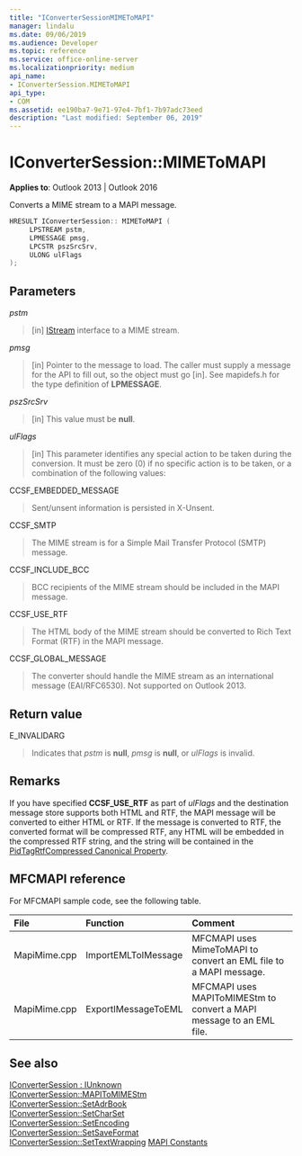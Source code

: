 ```yaml
---
title: "IConverterSessionMIMEToMAPI" 
manager: lindalu
ms.date: 09/06/2019
ms.audience: Developer
ms.topic: reference
ms.service: office-online-server
ms.localizationpriority: medium
api_name:
- IConverterSession.MIMEToMAPI
api_type:
- COM
ms.assetid: ee190ba7-9e71-97e4-7bf1-7b97adc73eed
description: "Last modified: September 06, 2019"
---
```


# IConverterSession::MIMEToMAPI

**Applies to**: Outlook 2013 | Outlook 2016

Converts a MIME stream to a MAPI message.

```cpp
HRESULT IConverterSession:: MIMEToMAPI ( 
     LPSTREAM pstm, 
     LPMESSAGE pmsg, 
     LPCSTR pszSrcSrv, 
     ULONG ulFlags 
);
```

## Parameters

 _pstm_

> [in] [IStream](https://msdn.microsoft.com/library/aa380034%28VS.85%29.aspx) interface to a MIME stream.

 _pmsg_

> [in] Pointer to the message to load. The caller must supply a message for the API to fill out, so the object must go [in]. See mapidefs.h for the type definition of **LPMESSAGE**.

 _pszSrcSrv_

> [in] This value must be **null**.

 _ulFlags_

> [in] This parameter identifies any special action to be taken during the conversion. It must be zero (0) if no specific action is to be taken, or a combination of the following values:

CCSF_EMBEDDED_MESSAGE

> Sent/unsent information is persisted in X-Unsent.

CCSF_SMTP

> The MIME stream is for a Simple Mail Transfer Protocol (SMTP) message.

CCSF_INCLUDE_BCC

> BCC recipients of the MIME stream should be included in the MAPI message.

CCSF_USE_RTF

> The HTML body of the MIME stream should be converted to Rich Text Format (RTF) in the MAPI message.

CCSF_GLOBAL_MESSAGE
> The converter should handle the MIME stream as an international message (EAI/RFC6530). Not supported on Outlook 2013.

## Return value

E_INVALIDARG

> Indicates that _pstm_ is **null**, _pmsg_ is **null**, or _ulFlags_ is invalid.

## Remarks

If you have specified **CCSF_USE_RTF** as part of _ulFlags_ and the destination message store supports both HTML and RTF, the MAPI message will be converted to either HTML or RTF. If the message is converted to RTF, the converted format will be compressed RTF, any HTML will be embedded in the compressed RTF string, and the string will be contained in the [PidTagRtfCompressed Canonical Property](pidtagrtfcompressed-canonical-property.md).

## MFCMAPI reference

For MFCMAPI sample code, see the following table.

|**File**|**Function**|**Comment**|
|:-----|:-----|:-----|
|MapiMime.cpp  <br/> |ImportEMLToIMessage  <br/> |MFCMAPI uses MimeToMAPI to convert an EML file to a MAPI message. |
|MapiMime.cpp  <br/> |ExportIMessageToEML  <br/> |MFCMAPI uses MAPIToMIMEStm to convert a MAPI message to an EML file. |

## See also

[IConverterSession : IUnknown](iconvertersessioniunknown.md)  
[IConverterSession::MAPIToMIMEStm](iconvertersession-mapitomimestm.md)  
[IConverterSession::SetAdrBook](iconvertersession-setadrbook.md)  
[IConverterSession::SetCharSet](iconvertersession-setcharset.md)  
[IConverterSession::SetEncoding](iconvertersession-setencoding.md)  
[IConverterSession::SetSaveFormat](iconvertersession-setsaveformat.md)  
[IConverterSession::SetTextWrapping](iconvertersession-settextwrapping.md)
[MAPI Constants](mapi-constants.md)
